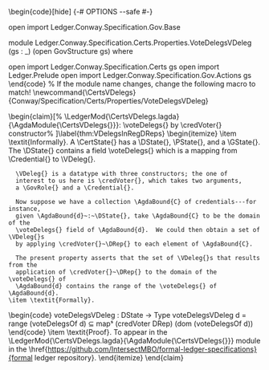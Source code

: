 \begin{code}[hide]
{-# OPTIONS --safe #-}

open import Ledger.Conway.Specification.Gov.Base

module Ledger.Conway.Specification.Certs.Properties.VoteDelegsVDeleg (gs : _) (open GovStructure gs) where

open import Ledger.Conway.Specification.Certs gs
open import Ledger.Prelude
open import Ledger.Conway.Specification.Gov.Actions gs
\end{code}
% If the module name changes, change the following macro to match!
\newcommand{\CertsVDelegs}{Conway/Specification/Certs/Properties/VoteDelegsVDeleg}

\begin{claim}[%
  \LedgerMod{\CertsVDelegs.lagda}{\AgdaModule{\CertsVDelegs{}}}:
  \voteDelegs{} by \credVoter{} constructor%
  ]\label{thm:VDelegsInRegDReps}
  \begin{itemize}
    \item \textit{Informally}. A \CertState{} has a \DState{}, \PState{}, and a
      \GState{}.  The \DState{} contains a field \voteDelegs{} which is a
      mapping from \Credential{} to \VDeleg{}.

      \VDeleg{} is a datatype with three constructors; the one of
      interest to us here is \credVoter{}, which takes two arguments,
      a \GovRole{} and a \Credential{}.

      Now suppose we have a collection \AgdaBound{C} of credentials---for instance,
      given \AgdaBound{d}~:~\DState{}, take \AgdaBound{C} to be the domain of the
      \voteDelegs{} field of \AgdaBound{d}.  We could then obtain a set of \VDeleg{}s
      by applying \credVoter{}~\DRep{} to each element of \AgdaBound{C}.

      The present property asserts that the set of \VDeleg{}s that results from the
      application of \credVoter{}~\DRep{} to the domain of the \voteDelegs{} of
      \AgdaBound{d} contains the range of the \voteDelegs{} of \AgdaBound{d}.
    \item \textit{Formally}.
\begin{code}
voteDelegsVDeleg :  DState → Type
voteDelegsVDeleg d = range (voteDelegsOf d) ⊆ mapˢ (credVoter DRep) (dom (voteDelegsOf d))
\end{code}
    \item \textit{Proof}. To appear in the
      \LedgerMod{\CertsVDelegs.lagda}{\AgdaModule{\CertsVDelegs{}}}
      module in the \href{https://github.com/IntersectMBO/formal-ledger-specifications}{formal ledger repository}.
  \end{itemize}
\end{claim}
